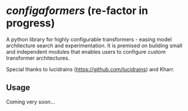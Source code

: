# *configaformers* (re-factor in progress)
A python library for highly configurable transformers - easing model architecture search and experimentation. It is premised on building small and independent modules that enables users to configure custom transformer architectures.

Special thanks to lucidrains (https://github.com/lucidrains) and Kharr.

## Usage
Coming very soon...
